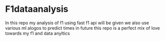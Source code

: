 # F1dataanalysis
In this repo my analysis of f1 using fast f1 api will be given we also use various ml alogos to predict times in future
this repo is a perfect mix of love towards my f1 and data anyltics 
